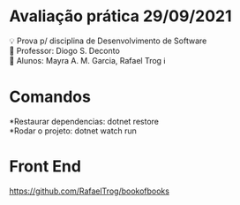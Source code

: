 # Avaliação prática 29/09/2021 

💡 Prova p/ disciplina de Desenvolvimento de Software
<br />
🚀 Professor: Diogo S. Deconto
<br />
🚀 Alunos: Mayra A. M. Garcia, Rafael Trog
ℹ
# Comandos 
*Restaurar dependencias: dotnet restore 
<br />
*Rodar o projeto: dotnet watch run

# Front End
https://github.com/RafaelTrog/bookofbooks
